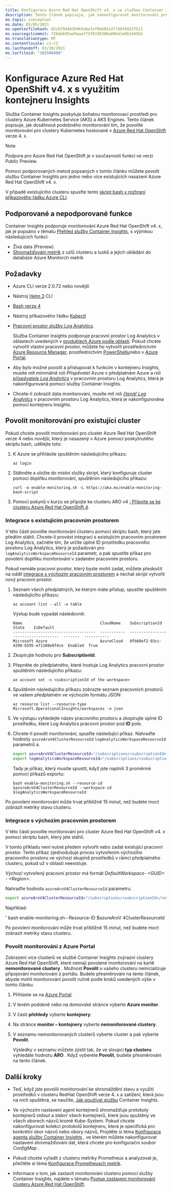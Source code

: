```yaml
---
title: Konfigurace Azure Red Hat OpenShift v4. x se službou Container Insights | Microsoft Docs
description: Tento článek popisuje, jak nakonfigurovat monitorování pro cluster Kubernetes s Azure Monitor hostovaným v Azure Red Hat OpenShift verze 4 nebo novější.
ms.topic: conceptual
ms.date: 03/05/2021
ms.openlocfilehash: 02cb794463b965ebafef0b6861477dbf69227511
ms.sourcegitcommit: f28ebb95ae9aaaff3f87d8388a09b41e0b3445b5
ms.translationtype: MT
ms.contentlocale: cs-CZ
ms.lasthandoff: 03/30/2021
ms.locfileid: "102506408"
---
```

# <a name="configure-azure-red-hat-openshift-v4x-with-container-insights"></a>Konfigurace Azure Red Hat OpenShift v4. x s využitím kontejneru Insights

Služba Container Insights poskytuje bohatou monitorovací prostředí pro clustery Azure Kubernetes Service (AKS) a AKS Engines. Tento článek popisuje, jak dosáhnout podobného monitorování tím, že povolíte monitorování pro clustery Kubernetes hostované v [Azure Red Hat OpenShift](../../openshift/intro-openshift.md) verze 4. x.

>[!NOTE]
>Podpora pro Azure Red Hat OpenShift je v současnosti funkcí ve verzi Public Preview.
>

Pomocí podporovaných metod popsaných v tomto článku můžete povolit službu Container Insights pro jedno nebo více existujících nasazení Azure Red Hat OpenShift v4. x.

V případě existujícího clusteru spusťte tento [skript bash v rozhraní příkazového řádku Azure CLI](/cli/azure/openshift#az-openshift-create&preserve-view=true).

## <a name="supported-and-unsupported-features"></a>Podporované a nepodporované funkce

Container Insights podporuje monitorování Azure Red Hat OpenShift v4. x, jak je popsáno v tématu [Přehled služby Container Insights](container-insights-overview.md), s výjimkou následujících funkcí:

- Živá data (Preview)
- [Shromažďování metrik](container-insights-update-metrics.md) z uzlů clusteru a lusků a jejich ukládání do databáze Azure Monitorch metrik

## <a name="prerequisites"></a>Požadavky

- Azure CLI verze 2.0.72 nebo novější  

- Nástroj [Helm 3](https://helm.sh/docs/intro/install/) CLI

- [Bash verze 4](https://www.gnu.org/software/bash/)

- Nástroj příkazového řádku [Kubectl](https://kubernetes.io/docs/tasks/tools/install-kubectl/)

- [Pracovní prostor služby Log Analytics](../logs/design-logs-deployment.md).

    Služba Container Insights podporuje pracovní prostor Log Analytics v oblastech uvedených v [produktech Azure podle oblasti](https://azure.microsoft.com/global-infrastructure/services/?regions=all&products=monitor). Pokud chcete vytvořit vlastní pracovní prostor, můžete ho vytvořit prostřednictvím [Azure Resource Manager](../logs/resource-manager-workspace.md), prostřednictvím [PowerShellu](../logs/powershell-sample-create-workspace.md?toc=%2fpowershell%2fmodule%2ftoc.json)nebo v [Azure Portal](../logs/quick-create-workspace.md).

- Aby bylo možné povolit a přistupovat k funkcím v kontejneru Insights, musíte mít minimálně roli *Přispěvatel* Azure v předplatném Azure a roli [*přispěvatele Log Analytics*](../logs/manage-access.md#manage-access-using-azure-permissions) v pracovním prostoru Log Analytics, která je nakonfigurovaná pomocí služby Container Insights.

- Chcete-li zobrazit data monitorování, musíte mít roli [*čtenář Log Analytics*](../logs/manage-access.md#manage-access-using-azure-permissions) v pracovním prostoru Log Analytics, která je nakonfigurována pomocí kontejneru Insights.

## <a name="enable-monitoring-for-an-existing-cluster"></a>Povolit monitorování pro existující cluster

Pokud chcete povolit monitorování pro cluster Azure Red Hat OpenShift verze 4 nebo novější, který je nasazený v Azure pomocí poskytnutého skriptu bash, udělejte toto:

1. K Azure se přihlásíte spuštěním následujícího příkazu:

    ```azurecli
    az login
    ```

1. Stáhněte a uložte do místní složky skript, který konfiguruje cluster pomocí doplňku monitorování, spuštěním následujícího příkazu:

    `curl -o enable-monitoring.sh -L https://aka.ms/enable-monitoring-bash-script`

1. Pomocí pokynů v kurzu se připojte ke clusteru ARO v4 [: Připojte se ke clusteru Azure Red Hat OpenShift 4](../../openshift/tutorial-connect-cluster.md).


### <a name="integrate-with-an-existing-workspace"></a>Integrace s existujícím pracovním prostorem

V této části povolíte monitorování clusteru pomocí skriptu bash, který jste předtím stáhli. Chcete-li provést integraci s existujícím pracovním prostorem Log Analytics, začněte tím, že určíte úplné ID prostředku pracovního prostoru Log Analytics, který je požadován pro `logAnalyticsWorkspaceResourceId` parametr, a pak spustíte příkaz pro povolení doplňku monitorování v zadaném pracovním prostoru.

Pokud nemáte pracovní prostor, který byste mohli zadat, můžete přeskočit na oddíl [integrace s výchozím pracovním prostorem](#integrate-with-the-default-workspace) a nechat skript vytvořit nový pracovní prostor.

1. Seznam všech předplatných, ke kterým máte přístup, spustíte spuštěním následujícího příkazu:

    ```azurecli
    az account list --all -o table
    ```

    Výstup bude vypadat následovně:

    ```azurecli
    Name                                  CloudName    SubscriptionId                        State    IsDefault
    ------------------------------------  -----------  ------------------------------------  -------  -----------
    Microsoft Azure                       AzureCloud   0fb60ef2-03cc-4290-b595-e71108e8f4ce  Enabled  True
    ```

1. Zkopírujte hodnotu pro **SubscriptionId**.

1. Přepněte do předplatného, které hostuje Log Analytics pracovní prostor spuštěním následujícího příkazu:

    ```azurecli
    az account set -s <subscriptionId of the workspace>
    ```

1. Spuštěním následujícího příkazu zobrazte seznam pracovních prostorů ve vašem předplatném ve výchozím formátu JSON:

    ```
    az resource list --resource-type Microsoft.OperationalInsights/workspaces -o json
    ```

1. Ve výstupu vyhledejte název pracovního prostoru a zkopírujte úplné ID prostředku, které Log Analytics pracovní prostor pod **ID** pole.

1. Chcete-li povolit monitorování, spusťte následující příkaz. Nahraďte hodnoty `azureAroV4ClusterResourceId` `logAnalyticsWorkspaceResourceId` parametrů a.

    ```bash
    export azureAroV4ClusterResourceId="/subscriptions/<subscriptionId>/resourceGroups/<resourceGroupName>/providers/Microsoft.RedHatOpenShift/OpenShiftClusters/<clusterName>"
    export logAnalyticsWorkspaceResourceId="/subscriptions/<subscriptionId>/resourceGroups/<resourceGroupName>/providers/microsoft.operationalinsights/workspaces/<workspaceName>" 
    ```

    Tady je příkaz, který musíte spustit, když jste naplnili 3 proměnné pomocí příkazů exportu:

    `bash enable-monitoring.sh --resource-id $azureAroV4ClusterResourceId --workspace-id $logAnalyticsWorkspaceResourceId`

Po povolení monitorování může trvat přibližně 15 minut, než budete moct zobrazit metriky stavu clusteru.

### <a name="integrate-with-the-default-workspace"></a>Integrace s výchozím pracovním prostorem

V této části povolíte monitorování pro cluster Azure Red Hat OpenShift v4. x pomocí skriptu bash, který jste stáhli.

V tomto příkladu není nutné předem vytvořit nebo zadat existující pracovní prostor. Tento příkaz zjednodušuje proces vytvořením výchozího pracovního prostoru ve výchozí skupině prostředků v rámci předplatného clusteru, pokud už v oblasti neexistuje.

Výchozí vytvořený pracovní prostor má formát *DefaultWorkspace- \<GUID> - \<Region>*.  

Nahraďte hodnotu `azureAroV4ClusterResourceId` parametru.

```bash
export azureAroV4ClusterResourceId="/subscriptions/<subscriptionId>/resourceGroups/<resourceGroupName>/providers/Microsoft.RedHatOpenShift/OpenShiftClusters/<clusterName>"
```

Například:

' bash enable-monitoring.sh--Resource-ID $azureAroV 4ClusterResourceId 

Po povolení monitorování může trvat přibližně 15 minut, než budete moct zobrazit metriky stavu clusteru.

### <a name="enable-monitoring-from-the-azure-portal"></a>Povolit monitorování z Azure Portal

Zobrazení více clusterů ve službě Container Insights zvýrazní clustery Azure Red Hat OpenShift, které nemají povolené monitorování na kartě **nemonitorované clustery** . Možnost **Povolit** u vašeho clusteru neinicializuje připojování monitorování z portálu. Budete přesměrováni na tento článek, abyste mohli monitorování povolit ručně podle kroků uvedených výše v tomto článku.

1. Přihlaste se na [Azure Portal](https://portal.azure.com).

1. V levém podokně nebo na domovské stránce vyberte **Azure monitor**.

1. V části **přehledy** vyberte **kontejnery**.

1. Na stránce **monitor – kontejnery** vyberte **nemonitorované clustery**.

1. V seznamu nemonitorovaných clusterů vyberte cluster a pak vyberte **Povolit**.

    Výsledky v seznamu můžete zjistit tak, že ve sloupci **typ clusteru** vyhledáte hodnotu **ARO** . Když vyberete **Povolit**, budete přesměrováni na tento článek.

## <a name="next-steps"></a>Další kroky

- Teď, když jste povolili monitorování ke shromáždění stavu a využití prostředků v clusteru RedHat OpenShift verze 4. x a zatížení, která jsou na nich spuštěná, se naučíte, [Jak používat službu](container-insights-analyze.md) Container Insights.

- Ve výchozím nastavení agent kontejnerů shromažďuje protokoly kontejnerů *stdout* a *stderr* všech kontejnerů, které jsou spuštěny ve všech oborech názvů kromě Kube-System. Pokud chcete nakonfigurovat kolekci protokolů kontejneru, která je specifická pro konkrétní obor názvů nebo obory názvů, Projděte si téma [Konfigurace agenta služby Container Insights](container-insights-agent-config.md) , ve kterém můžete nakonfigurovat nastavení shromažďování dat, která chcete pro konfigurační soubor *ConfigMap* .

- Pokud chcete vyřadit z clusteru metriky Prometheus a analyzovat je, přečtěte si téma [Konfigurace Prometheusch metrik](container-insights-prometheus-integration.md).

- Informace o tom, jak zastavit monitorování clusteru pomocí služby Container Insights, najdete v tématu [Postup zastavení monitorování clusteru Azure Red Hat OpenShift](./container-insights-optout-openshift-v3.md).

